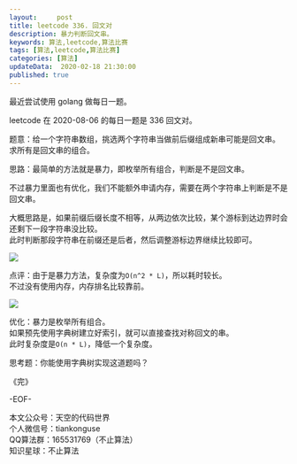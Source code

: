 ```yaml
---   
layout:     post  
title: leetcode 336. 回文对
description: 暴力判断回文串。  
keywords: 算法,leetcode,算法比赛  
tags: [算法,leetcode,算法比赛]    
categories: [算法]  
updateData:  2020-02-18 21:30:00  
published: true  
---  
```



最近尝试使用 golang 做每日一题。  


leetcode 在 2020-08-06 的每日一题是 336 回文对。  


题意：给一个字符串数组，挑选两个字符串当做前后缀组成新串可能是回文串。  
求所有是回文串的组合。  


思路：最简单的方法就是暴力，即枚举所有组合，判断是不是回文串。  


不过暴力里面也有优化，我们不能额外申请内存，需要在两个字符串上判断是不是回文串。  


大概思路是，如果前缀后缀长度不相等，从两边依次比较，某个游标到达边界时会还剩下一段字符串没比较。  
此时判断那段字符串在前缀还是后者，然后调整游标边界继续比较即可。  


![](http://res2020.tiankonguse.com/images/2020/08.06/001.png)  


点评：由于是暴力方法，复杂度为`O(n^2 * L)`，所以耗时较长。  
不过没有使用内存，内存排名比较靠前。  


![](http://res2020.tiankonguse.com/images/2020/08.06/002.png)  


优化：暴力是枚举所有组合。  
如果预先使用字典树建立好索引，就可以直接查找对称回文的串。  
此时复杂度是`O(n * L)`，降低一个复杂度。  



思考题：你能使用字典树实现这道题吗？  




《完》


-EOF-  



本文公众号：天空的代码世界  
个人微信号：tiankonguse  
QQ算法群：165531769（不止算法）  
知识星球：不止算法  

